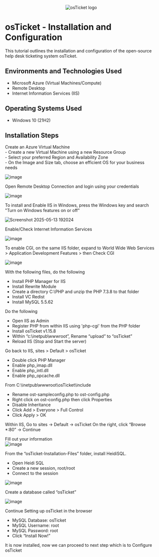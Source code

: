 <p align="center">
<img src="https://i.imgur.com/Clzj7Xs.png" alt="osTicket logo"/>
</p>

<h1>osTicket - Installation and Configuration</h1>
This tutorial outlines the installation and configuration of the open-source help desk ticketing system osTicket.<br />

<h2>Environments and Technologies Used</h2>

- Microsoft Azure (Virtual Machines/Compute)
- Remote Desktop
- Internet Information Services (IIS)

<h2>Operating Systems Used </h2>

- Windows 10</b> (21H2)

<h2>Installation Steps</h2>

</p>
<p>
Create an Azure Virtual Machine<br/> 
- Create a new Virtual Machine using a new Resource Group<br/> 
- Select your preferred Region and Availability Zone<br/>
- On the Image and Size tab, choose an efficient OS for your business needs
<br />

![image](https://github.com/user-attachments/assets/027be1e3-1949-4983-bd1b-703f225a7953)

</p>
<p>
Open Remote Desktop Connection and login using your credentials
<br />
  
![image](https://github.com/user-attachments/assets/9a8264b8-7946-4068-87e1-d61794700c8b)

To install and Enable IIS in Windows, press the Windows key and search "Turn on Windows features on or off"

![Screenshot 2025-05-13 192024](https://github.com/user-attachments/assets/e730d8f3-752f-40a0-b7b7-2f22d73200e6)

</p>
<p>
Enable/Check Internet Information Services<br />

![image](https://github.com/user-attachments/assets/7202ce8b-18d1-4cf6-b417-c3fb9a1bbe3e)  

To enable CGI, on the same IIS folder, expand to World Wide Web Services > Application Development Features > then Check CGI

![image](https://github.com/user-attachments/assets/f9060745-4dac-4573-a685-4bebc7e372ba)

With the following files, do the following<br />
- Install PHP Manager for IIS<br />
- Install Rewrite Module<br />
- Create a directory C:\PHP and unzip the PHP 7.3.8 to that folder<br />
- Install VC Redist<br />
- Install MySQL 5.5.62<br />

Do the following
- Open IIS as Admin
- Register PHP from within IIS using 'php-cgi' from the PHP folder
- Install osTicket v1.15.8
- Within “c:\inetpub\wwwroot”, Rename “upload” to “osTicket”
- Reload IIS (Stop and Start the server)

Go back to IIS, sites > Default > osTicket
- Double click PHP Manager
- Enable php_imap.dll
- Enable php_intl.dll
- Enable php_opcache.dll

From C:\inetpub\wwwroot\osTicket\include
- Rename ost-sampleconfig.php to ost-config.php
- Right click on ost-config.php then click Properties
- Disable Inheritance
- Click Add > Everyone > Full Control
- Click Apply > OK

Within IIS, Go to sites -> Default -> osTicket
On the right, click “Browse *:80” -> Continue <br/>

Fill out your information <br/>
![image](https://github.com/user-attachments/assets/3a556260-b14e-4e02-b33f-5aefd814e6a2)

From the “osTicket-Installation-Files” folder, install HeidiSQL.
- Open Heidi SQL
- Create a new session, root/root
- Connect to the session

![image](https://github.com/user-attachments/assets/b7bd0d04-eb73-4185-8651-f7d93dae011d)

Create a database called “osTicket”

![image](https://github.com/user-attachments/assets/8b210989-35e8-451f-af7d-a6386ed32fcb)


Continue Setting up osTicket in the browser
- MySQL Database: osTicket
- MySQL Username: root
- MySQL Password: root
- Click “Install Now!”

It is now installed, now we can proceed to next step which is to Configure osTicket




